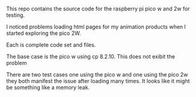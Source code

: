 This repo contains the source code for the raspberry pi pico w and 2w for testing.

I noticed problems loading html pages for my animation products when I started exploring the pico 2W.

Each is complete code set and files.  

The base case is the pico w using cp 8.2.10.  This does not exibit the problem

There are two test cases one using the pico w and one using the pico 2w they both manifest the issue after loading many times.  It looks like it might be something like a memory leak.
